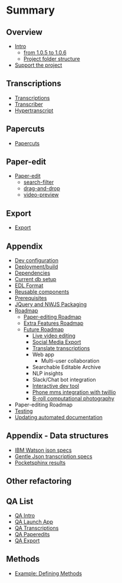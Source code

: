 # Summary

## Overview

* [Intro](README.md)
  * [from 1.0.5 to 1.0.6](from-105-to-106.md)
  * [Project folder structure](architecture.md)
* [Support the project](support-the-project.md)

## Transcriptions

* [Transcriptions](transcriptions/transcriptions.md)
* [Transcriber](transcriptions/transcriber.md)
* [Hypertranscript](transcriptions/hypertranscript.md)

## Papercuts

* [Papercuts](papercuts/papercuts.md)

## Paper-edit

* [Paper-edit](paper-edit/paper-edit.md)
  * [search-filter](paper-edit/paper-edit/paper-editsearch-filter.md)
  * [drag-and-drop](paper-edit/paper-edit/paper-editdrag-and-drop.md)
  * [video-preview](paper-edit/paper-edit/paper-editvideo-preview.md)

## Export

* [Export](export/export.md)

## Appendix

* [Dev configuration](dev-configuration.md)
* [Deployment/build](deploymentbuild.md)
* [Dependencies](dependencies.md)
* [Current db setup](current-db-setup.md)
* [EDL Format](edl-format.md)
* [Reusable components](reusable-components.md)
* [Prerequisites](prerequisites.md)
* [JQuery and NWJS Packaging](jquery-and-nwjs-packaging.md)
* [Roadmap](roadmap.md)
  * [Paper-editing Roadmap](roadmap/paper-editing-roadmap.md)
  * [Extra Features Roadmap ](roadmap/extra-features-roadmap.md)
  * [Future Roadmap](roadmap/future-roadmap.md)
    * [Live video editing](roadmap/future-roadmap/live-video-editing.md)
    * [Social Media Export](roadmap/future-roadmap/social-media-export.md)
    * [Translate transcriptions](roadmap/future-roadmap/translate-transcriptions.md)
    * Web app
      * Multi-user collaboration
    * Searchable Editable Archive
    * NLP insights
    * Slack/Chat bot integration
    * [Interactive dev tool](roadmap/future-roadmap/interactive-dev-tool.md)
    * [Phone mms integration with twillio](roadmap/future-roadmap/phone-mms-integration-with-twillio.md)
    * [B-roll computational photography](roadmap/future-roadmap/b-roll-computational-photography.md)
* Paper-editing Roadmap
* [Testing](testing.md)
* [Updating automated documentation](updating-automated-documentation.md)

## Appendix - Data structures

* [IBM Watson json specs](ibm-watson-json-specs.md)
* [Gentle Json transcription specs](gentle-json-transcription-specs.md)
* [Pocketsphinx results](pocketsphinx-results.md)

## Other refactoring

## QA List

* [QA Intro](qa/qa-intro.md)
* [QA Launch App](qa/qa-launch-app.md)
* [QA Transcriptions](qa/qa-transcriptions.md)
* [QA Paperedits](qa/qa-paperedits.md)
* [QA Export ](qa/qa-export.md)

## Methods

* [Example: Defining Methods](methods.md)

